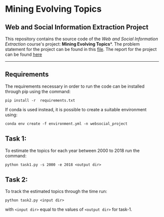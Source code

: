 
Mining Evolving Topics
=======================
Web and Social Information Extraction Project
----------------------------------------------
This repository contains the source code of the *Web and Social Information Extraction* course's project: **Mining Evolving Topics***. The problem statement for the project can be found in this [file](docs/project_proposal.pdf). The report for the project can be found [here](docs/report.pdf)

-----------------------------------------------------------
Requirements
------------
The requirements necessary in order to run the code can be installed through pip using the command:

`pip install -r  requirements.txt`

If conda is used instead, it is possible to create a suitable environment using:

`conda env create -f environment.yml -n websocial_project`


Task 1:
-------
To estimate the topics for each year between 2000 to 2018 run the command:

`python task1.py -s 2000 -e 2018 <output dir>`


Task 2:
-------
To track the estimated topics through the time run:

`python task2.py <input dir>`

with `<input dir>` equal to the values of  `<output dir>` for task-1.
